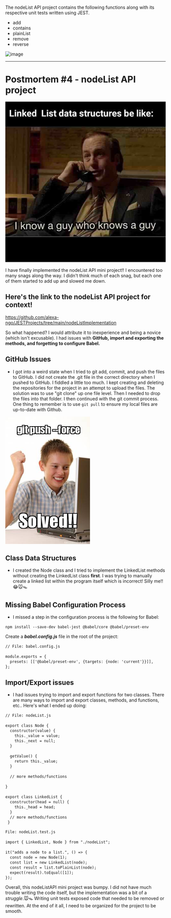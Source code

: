 The nodeList API project contains the following functions along with its respective unit tests written using JEST.

- add
- contains
- plainList
- remove
- reverse

![image](https://github.com/alexa-ngo/JESTProjects/assets/97919335/24eb1b5d-764b-4012-b4e4-1fcc976d4909)

---

# Postmortem #4 - nodeList API project

![Alt text](image-2.png)

I have finally implemented the nodeList API mini project!! I encountered too many snags along the way. I didn't think much of each snag, but each one of them started to add up and slowed me down.

## Here's the link to the nodeList API project for context!

https://github.com/alexa-ngo/JESTProjects/tree/main/nodeListImplementation

So what happened? I would attribute it to inexperience and being a novice (which isn't excusable). I had issues with **GitHub, import and exporting the methods, and forgetting to configure Babel.**

## GitHub Issues

- I got into a weird state when I tried to git add, commit, and push the files to GitHub. I did not create the .git file in the correct directory when I pushed to GitHub. I fiddled a little too much. I kept creating and deleting the repositories for the project in an attempt to upload the files. The solution was to use "git clone" up one file level. Then I needed to drop the files into that folder. I then continued with the git commit process. One thing to remember is to use `git pull` to ensure my local files are up-to-date with Github.

![Alt text](image.png)

## Class Data Structures

- I created the Node class and I tried to implement the LinkedList methods without creating the LinkedList class **first**. I was trying to manually create a linked list within the program itself which is incorrect! Silly me!! 😂🐭🪤

## Missing Babel Configuration Process

- I missed a step in the configuration process is the following for Babel:

```
npm install --save-dev babel-jest @babel/core @babel/preset-env
```

Create a **_babel.config.js_** file in the root of the project:

```
// File: babel.config.js

module.exports = {
  presets: [['@babel/preset-env', {targets: {node: 'current'}}]],
};
```

## Import/Export issues

- I had issues trying to import and export functions for two classes. There are many ways to import and export classes, methods, and functions, etc..
  Here's what I ended up doing:

```
// File: nodeList.js

export class Node {
  constructor(value) {
    this._value = value;
    this._next = null;
  }

  getValue() {
    return this._value;
  }

  // more methods/functions

}

export class LinkedList {
  constructor(head = null) {
    this._head = head;
  }
  // more methods/functions
 }
```

```
File: nodeList.test.js

import { LinkedList, Node } from "./nodeList";

it("adds a node to a list.", () => {
  const node = new Node(1);
  const list = new LinkedList(node);
  const result = list.toPlainList(node);
  expect(result).toEqual([1]);
});
```

Overall, this nodeListAPI mini project was bumpy. I did not have much trouble writing the code itself, but the implementation was a bit of a _struggle_.🐭🪤 Writing unit tests exposed code that needed to be removed or rewritten. At the end of it all, I need to be organized for the project to be smooth.
